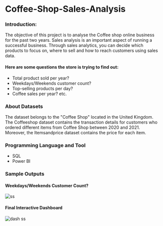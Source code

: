 # Coffee-Shop-Sales-Analysis
### Introduction:
The objective of this project is to analyse the Coffee shop online business for the past two years. Sales analysis is an important aspect of running a successful business. Through sales analytics, you can decide which products to focus on, where to sell and how to reach customers using sales data.
#### Here are some questions the store is trying to find out:
* Total product sold per year?
* Weekdays/Weekends customer count?
* Top-selling products per day?
* Coffee sales per year? etc.

### About Datasets
The dataset belongs to the "Coffee Shop" located in the United Kingdom.
The Coffeeshop dataset contains the transaction details for customers who ordered different items from Coffee Shop between 2020 and 2021. Moreover, the Itemsandprice dataset contains the price for each item.

### Programming Language and Tool
* SQL
* Power BI

### Sample Outputs
#### Weekdays/Weekends Customer Count?

  ![ss](https://user-images.githubusercontent.com/93597510/215139471-ee6d9726-6a07-4e81-b6eb-1863c33f9af9.png)
  
#### Final Interactive Dashboard

  ![dash ss](https://user-images.githubusercontent.com/93597510/215140776-4e73a895-e7dd-45fc-91ae-d2edc7e3154c.png)
